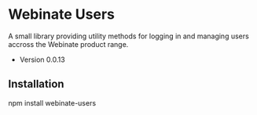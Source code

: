 Webinate Users
===============

A small library providing utility methods for logging in and managing users accross the Webinate product range.

* Version 0.0.13

## Installation

  npm install webinate-users